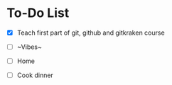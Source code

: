 # To-Do List

- [X] Teach first part of git, github and gitkraken course
- [ ] ~Vibes~
- [ ] Home
- [ ] Cook dinner

